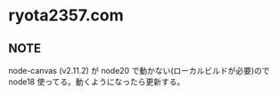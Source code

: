 # ryota2357.com

## NOTE

node-canvas (v2.11.2) が node20 で動かない(ローカルビルドが必要)ので node18 使ってる。動くようになったら更新する。

